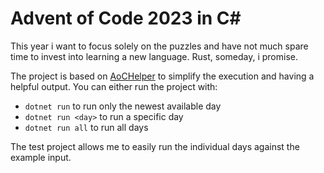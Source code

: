 # Advent of Code 2023 in C#

This year i want to focus solely on the puzzles and have not much spare time to invest into learning a new language.
Rust, someday, i promise.

The project is based on [AoCHelper](https://github.com/eduherminio/AoCHelper) to simplify the execution and having a helpful output.
You can either run the project with:

- `dotnet run` to run only the newest available day
- `dotnet run <day>` to run a specific day
- `dotnet run all` to run all days

The test project allows me to easily run the individual days against the example input.
